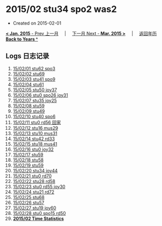 # 2015/02 stu34 spo2 was2

- Created on 2015-02-01

[**< Jan. 2015** - Prev 上一月](/lifelogs/2015/01/index.md) &nbsp; &nbsp; | &nbsp; &nbsp; [下一月 Next - **Mar. 2015 >**](/lifelogs/2015/03/index.md) &nbsp; &nbsp; |  &nbsp; &nbsp; [返回年历 **Back to Years ^**](lifelogs.md)

## Logs 日志记录

1. [15/02/01 stu62 spo3](/lifelogs/2015/02/d01.md)
2. [15/02/02 stu69](/lifelogs/2015/02/d02.md)
3. [15/02/03 stu41 spo9](/lifelogs/2015/02/d03.md)
4. [15/02/04 stu61](/lifelogs/2015/02/d04.md)
5. [15/02/05 stu50 joy37](/lifelogs/2015/02/d05.md)
6. [15/02/06 stu0 spo26 joy31](/lifelogs/2015/02/d06.md)
7. [15/02/07 stu35 joy25](/lifelogs/2015/02/d07.md)
8. [15/02/08 stu59](/lifelogs/2015/02/d08.md)
9. [15/02/09 stu49](/lifelogs/2015/02/d09.md)
10. [15/02/10 stu40 spo6](/lifelogs/2015/02/d10.md)
11. [15/02/11 stu0 rd56 回家](/lifelogs/2015/02/d11.md)
12. [15/02/12 stu16 mus29](/lifelogs/2015/02/d12.md)
13. [15/02/13 stu10 mus31](/lifelogs/2015/02/d13.md)
14. [15/02/14 stu42 rd33](/lifelogs/2015/02/d14.md)
15. [15/02/15 stu18 mus41](/lifelogs/2015/02/d15.md)
16. [15/02/16 stu0 joy32](/lifelogs/2015/02/d16.md)
17. [15/02/17 stu59](/lifelogs/2015/02/d17.md)
18. [15/02/18 stu58](/lifelogs/2015/02/d18.md)
19. [15/02/19 stu59](/lifelogs/2015/02/d19.md)
20. [15/02/20 stu34 joy44](/lifelogs/2015/02/d20.md)
21. [15/02/21 stu0 rd70](/lifelogs/2015/02/d21.md)
22. [15/02/22 stu28 rd58](/lifelogs/2015/02/d22.md)
23. [15/02/23 stu0 rd55 joy30](/lifelogs/2015/02/d23.md)
24. [15/02/24 stu21 rd72](/lifelogs/2015/02/d24.md)
25. [15/02/25 stu68](/lifelogs/2015/02/d25.md)
26. [15/02/26 stu57](/lifelogs/2015/02/d26.md)
27. [15/02/27 stu19 joy60](/lifelogs/2015/02/d27.md)
28. [15/02/28 stu0 spo15 rd50](/lifelogs/2015/02/d28.md)
29. **[2015/02 Time Statistics](/lifelogs/2015/02/time_stat.md)**
